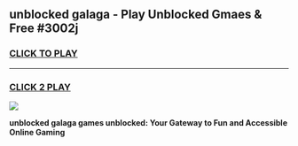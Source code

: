 
## unblocked galaga - Play Unblocked Gmaes & Free #3002j
<h3>
<a href="https://news.freeplayer.one?title=unblocked_galaga&ref=24F">CLICK TO PLAY</a></h3>
<hr>

<h3>
<a href="https://news.freeplayer.one?title=unblocked_galaga&ref=24F">CLICK 2 PLAY</a>
  
</h3>

<a href="https://news.freeplayer.one?title=unblocked_galaga&ref=24F/"><img src="https://clearcache.store/games.png"></a>


**unblocked galaga games unblocked: Your Gateway to Fun and Accessible Online Gaming**
